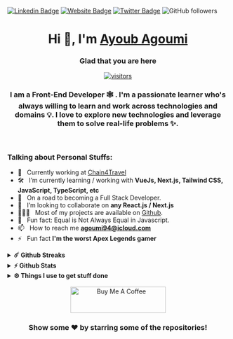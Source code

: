 
[![Linkedin Badge](https://img.shields.io/badge/-LinkedIn-0e76a8?style=flat-square&logo=Linkedin&logoColor=white)](https://www.linkedin.com/in/agoumiayoub/)
[![Website Badge](https://img.shields.io/badge/Website-3b5998?style=flat-square&logo=google-chrome&logoColor=white)](https://agoumi.me/)
[![Twitter Badge](https://img.shields.io/badge/-Twitter-00acee?style=flat-square&logo=Twitter&logoColor=white)](https://twitter.com/AyoubAgoumi)
![GitHub followers](https://img.shields.io/github/followers/ayagoumi?label=Github&style=flat-square)

<div align="center">

# Hi 👋, I'm [Ayoub Agoumi](https://agoumi.me)

</div>

<div align="center">

### Glad that you are here 
[![visitors](https://visitor-badge.glitch.me/badge?page_id=${ayagoumi}.${Ayagoumi}&left_color=black&right_color=red)](https://github.com/vn7n24fzkq/github-profile-summary-cards)
<br/>
### I am a <b>Front-End Developer 🕸️</b> <!--& Computer Science Student 🎓 at [1337 Coding School](1337.ma) 🏛-->. I'm a passionate learner who's always willing to learn and work across technologies and domains 💡. I love to explore new technologies and leverage them to solve real-life problems ✨.
<br/>

</div>

### Talking about Personal Stuffs:

- 🔭 &nbsp; Currently working at [Chain4Travel](https://chain4travel.com/)
- 🛠 &nbsp; I’m currently learning / working with **VueJs, Next.js, Tailwind CSS, JavaScript, TypeScript, etc**
- 🚀 &nbsp; On a road to becoming a Full Stack Developer.
- 👯 &nbsp; I’m looking to collaborate on **any React.js / Next.js**
- 👨🏻‍💻 &nbsp; Most of my projects are available on [Github](https://github.com/ayagoumi).
- 👾 &nbsp; Fun fact: Equal is Not Always Equal in Javascript.
- 📫 &nbsp; How to reach me **[agoumi94@icloud.com](agoumi94@icloud.com)**
- ⚡ &nbsp; Fun fact **I'm the worst Apex Legends gamer**
<!-- - 📝 &nbsp; Checkout my [Resume](https://github.com/ayagoumi/ayagoumi/blob/master/resume.pdf). -->


<!-- <details>	
  <summary><b> 42 Profile Card</summary>

  <br />

  [![42 Profile Card](https://1337-readme.vercel.app/api/profile?cursus=42&email=hide&dark=true&leet_logo=hide&login=ayagoumi)](https://github.com/Ayagoumi)
</details> -->

<details>	
  <summary><b>☄️ Github Streaks</b></summary>
    <img height="180em" src="https://github-readme-streak-stats.herokuapp.com?user=ayagoumi&theme=dracula&hide_border=true&date_format=M%20j%5B%2C%20Y%5D&currStreakLabel=FFB86C&currStreakNum=FFB86C" />
  <br />
</details>

<details>	
  <summary><b>⚡ Github Stats</b></summary>
  <br />
  <img height="180em" src="https://github-profile-summary-cards.vercel.app/api/cards/profile-details?username=ayagoumi&theme=dracula" />
  <br/>
  <img height="180em" src="https://github-profile-summary-cards.vercel.app/api/cards/productive-time?username=ayagoumi&theme=dracula"/>
  <img height="180em" src="https://github-profile-summary-cards.vercel.app/api/cards/stats?username=ayagoumi&theme=dracula"/>
  <img height="180em" src="https://github-profile-summary-cards.vercel.app/api/cards/repos-per-language?username=ayagoumi&theme=dracula"/>
  <img height="180em" src="https://github-profile-summary-cards.vercel.app/api/cards/most-commit-language?username=ayagoumi&theme=dracula"/>

  [![Top Langs](https://github-readme-stats.vercel.app/api/top-langs/?username=ayagoumi&langs_count=10&theme=dracula&hide=c,Makefile)](https://github.com/anuraghazra/github-readme-stats)
</details>

<details>	
  <br />
  <summary><b>⚙️ Things I use to get stuff done</b></summary>
  	<ul>
  	  <li><b>OS:</b> MacOs Montery</li>
	    <li><b>Laptop: </b> MacBook Pro (i9 2019)</li>
  	    <li><b>Browser: </b> Firefox Web Browser</li>
	    <li><b>Terminal: </b> ZSH: Oh My Zsh (PowerLevel10k)</li>
	    <li><b>Code Editor:</b> VSCode - The best editor out there.</li>
	    <li><b>To Stay Updated:</b> Dev.to, Medium, Linkedin, Twitter and StackOverflow (-Don't tell anyone-).</li>
	</ul>	
</details>

</br>

<div align="center"><a href="https://www.buymeacoffee.com/agoumi" target="_blank"><img src="https://cdn.buymeacoffee.com/buttons/v2/default-yellow.png" alt="Buy Me A Coffee" height="60px" width="217px" ></a></div>
<div align="center">

### Show some ❤️ by starring some of the repositories!

</div>
